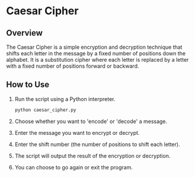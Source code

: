 # Caesar Cipher

## Overview

The Caesar Cipher is a simple encryption and decryption technique that shifts each letter in the message by a fixed number of positions down the alphabet. It is a substitution cipher where each letter is replaced by a letter with a fixed number of positions forward or backward.

## How to Use

1. Run the script using a Python interpreter.

    ```bash
    python caesar_cipher.py
    ```

2. Choose whether you want to 'encode' or 'decode' a message.

3. Enter the message you want to encrypt or decrypt.

4. Enter the shift number (the number of positions to shift each letter).

5. The script will output the result of the encryption or decryption.

6. You can choose to go again or exit the program.
